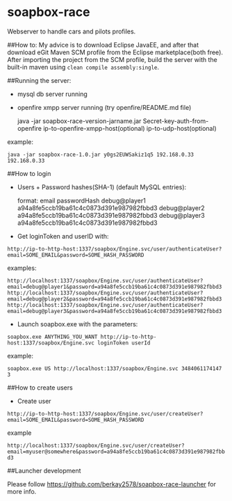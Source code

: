 # soapbox-race

Webserver to handle cars and pilots profiles.

##How to:
My advice is to download Eclipse JavaEE, and after that download eGit Maven SCM profile from the Eclipse marketplace(both free). After importing the project from the SCM profile, build the server with the built-in maven using `clean compile assembly:single`.

##Running the server:

- mysql db server running
- openfire xmpp server running (try openfire/README.md file)

    java -jar soapbox-race-version-jarname.jar Secret-key-auth-from-openfire ip-to-openfire-xmpp-host(optional) ip-to-udp-host(optional)
    
example:

    java -jar soapbox-race-1.0.jar y0gs2EUWSakiz1q5 192.168.0.33 192.168.0.33

##How to login

- Users + Password hashes(SHA-1) (default MySQL entries):


    format:
    email            passwordHash
    debug@player1    a94a8fe5ccb19ba61c4c0873d391e987982fbbd3
    debug@player2    a94a8fe5ccb19ba61c4c0873d391e987982fbbd3
    debug@player3    a94a8fe5ccb19ba61c4c0873d391e987982fbbd3

- Get loginToken and userID with:

`http://ip-to-http-host:1337/soapbox/Engine.svc/user/authenticateUser?email=SOME_EMAIL&password=SOME_HASH_PASSWORD`

examples:

    http://localhost:1337/soapbox/Engine.svc/user/authenticateUser?email=debug@player1&password=a94a8fe5ccb19ba61c4c0873d391e987982fbbd3
    http://localhost:1337/soapbox/Engine.svc/user/authenticateUser?email=debug@player2&password=a94a8fe5ccb19ba61c4c0873d391e987982fbbd3
    http://localhost:1337/soapbox/Engine.svc/user/authenticateUser?email=debug@player3&password=a94a8fe5ccb19ba61c4c0873d391e987982fbbd3


- Launch soapbox.exe with the parameters: 

`soapbox.exe ANYTHING_YOU_WANT http://ip-to-http-host:1337/soapbox/Engine.svc loginToken userId`

example:

`soapbox.exe US http://localhost:1337/soapbox/Engine.svc 3484061174147 3`

##How to create users

- Create user

`http://ip-to-http-host:1337/soapbox/Engine.svc/user/createUser?email=SOME_EMAIL&password=SOME_HASH_PASSWORD`

example

`http://localhost:1337/soapbox/Engine.svc/user/createUser?email=myuser@somewhere&password=a94a8fe5ccb19ba61c4c0873d391e987982fbbd3`

##Launcher development

Please follow https://github.com/berkay2578/soapbox-race-launcher for more info.
